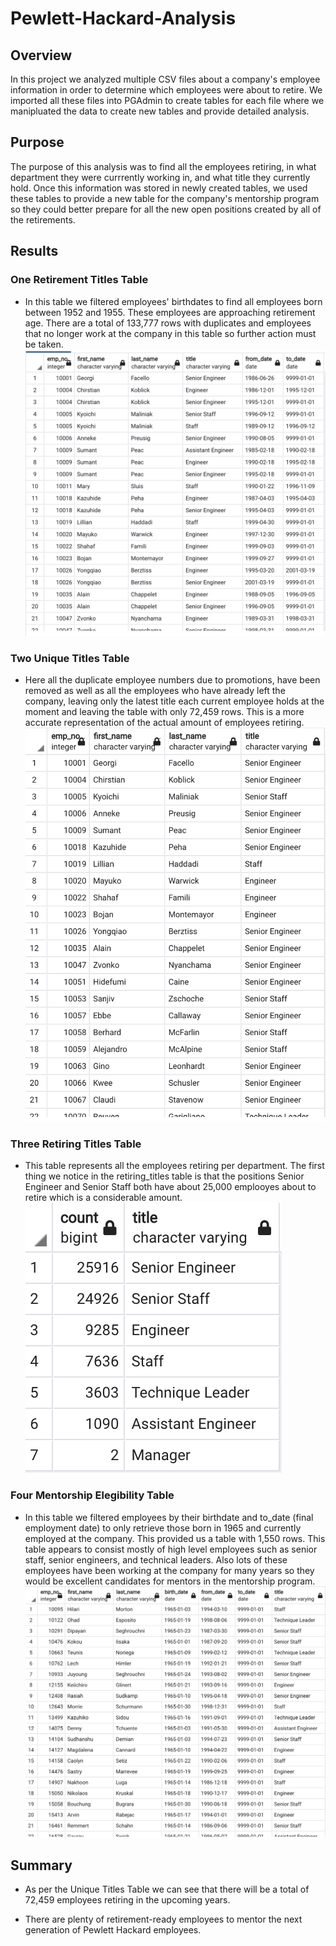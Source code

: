 # Pewlett-Hackard-Analysis
## Overview 
In this project we analyzed multiple CSV files about a company's employee information in order to determine which employees were about to retire. We imported all these files into PGAdmin to create tables for each file where we manipluated the data to create new tables and provide detailed analysis.

## Purpose 
The purpose of this analysis was to find all the employees retiring, in what department they were currrently working in, and what title they currently hold. Once this information was stored in newly created tables, we used these tables to provide a new table for the company's mentorship program so they could better prepare for all the new open positions created by all of the retirements.

## Results 
### One Retirement Titles Table
- In this table we filtered employees' birthdates to find all employees born between 1952 and 1955. These employees are approaching retirement age. There are a total of 133,777 rows with duplicates and employees that no longer work at the company in this table so further action must be taken.
![](Tables/retirement_titles_table.png)
### Two Unique Titles Table
- Here all the duplicate employee numbers due to promotions, have been removed as well as all the employees who have already left the company, leaving only the latest title each current employee holds at the moment and leaving the table with only 72,459 rows. This is a more accurate representation of the actual amount of employees retiring.
![](Tables/unique_titles_table.png)
### Three Retiring Titles Table
- This table represents all the employees retiring per department. The first thing we notice in the retiring_titles table is that the positions Senior Engineer and Senior Staff both have about 25,000 emplooyes about to retire which is a considerable amount.
![](Tables/retiring_titles_table.png)
### Four Mentorship Elegibility Table
- In this table we filtered employees by their birthdate and to_date (final employment date) to only retrieve those born in 1965 and currently employed at the company. This provided us a table with 1,550 rows. This table appears to consist mostly of high level employees such as senior staff, senior engineers, and technical leaders. Also lots of these employees have been working at the company for many years so they would be excellent candidates for mentors in the mentorship program. 
![](Tables/mentorship_table.png)

## Summary 
- As per the Unique Titles Table we can see that there will be a total of 72,459 employees retiring in the upcoming years. 

- There are plenty of retirement-ready employees to mentor the next generation of Pewlett Hackard employees.